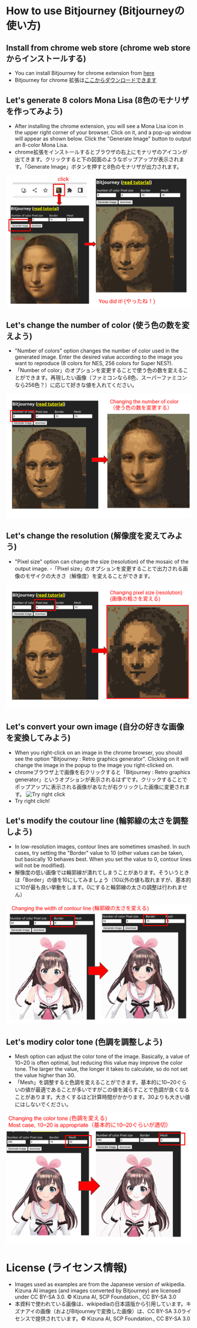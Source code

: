 # How to use Bitjourney (Bitjourneyの使い方)

## Install from chrome web store (chrome web storeからインストールする)
- You can install Bitjourney for chrome extension from [here](https://chrome.google.com/webstore/detail/bitjourney-retro-game-gra/ollneaflfdbmjhadhfbdghlmmheenoii)
- Bitjourney for chrome 拡張は[ここからダウンロードできます](https://chrome.google.com/webstore/detail/bitjourney-retro-game-gra/ollneaflfdbmjhadhfbdghlmmheenoii)

## Let's generate 8 colors Mona Lisa (8色のモナリザを作ってみよう)
- After installing the chrome extension, you will see a Mona Lisa icon in the upper right corner of your browser. Click on it, and a pop-up window will appear as shown below. Click the "Generate Image" button to output an 8-color Mona Lisa.
- chrome拡張をインストールするとブラウザの右上にモナリザのアイコンが出てきます。クリックすると下の図面のようなポップアップが表示されます。「Generate Image」ボタンを押すと8色のモナリザが出力されます。

![Example of 8 colors Mona Lisa](../images/chrome1.png)

## Let's change the number of color (使う色の数を変えよう)
- "Number of colors" option changes the number of color used in the generated image. Enter the desired value according to the image you want to reproduce (8 colors for NES, 256 colors for Super NES?). 
- 「Number of color」のオプションを変更することで使う色の数を変えることができます。再現したい画像（ファミコンなら8色、スーパーファミコンなら256色？）に応じて好きな値を入れてください。

![Example of the change of the number of color](../images/chrome2.png)

## Let's change the resolution (解像度を変えてみよう)
- "Pixel size" option can change the size (resolution) of the mosaic of the output image.
-「Pixel size」のオプションを変更することで出力される画像のモザイクの大きさ（解像度）を変えることができます。

![Example of the change of the resolution](../images/chrome3.png)

## Let's convert your own image (自分の好きな画像を変換してみよう)
- When you right-click on an image in the chrome browser, you should see the option "Bitjourney : Retro graphics generator". Clicking on it will change the image in the popup to the image you right-clicked on.
- chromeブラウザ上で画像を右クリックすると「Bitjourney : Retro graphics generator」というオプションが表示されるはずです。クリックすることでポップアップに表示される画像があなたが右クリックした画像に変更されます。
![Try right click](https://upload.wikimedia.org/wikipedia/commons/7/7a/Kizuna_AI_-_SCP_Foundation_2.png)
- Try right clich!

## Let's modify the coutour line (輪郭線の太さを調整しよう)
- In low-resolution images, contour lines are sometimes smashed. In such cases, try setting the "Border" value to 10 (other values can be taken, but basically 10 behaves best. When you set the value to 0, contour lines will not be modified).
- 解像度の低い画像では輪郭線が潰れてしまうことがあります。そういうときは「Border」の値を10にしてみましょう（10以外の値も取れますが、基本的に10が最も良い挙動をします。0にすると輪郭線の太さの調整は行われません）

![Example of the change of the width of contour line](../images/chrome4.png)

## Let's modiry color tone (色調を調整しよう)
- Mesh option can adjust the color tone of the image. Basically, a value of 10~20 is often optimal, but reducing this value may improve the color tone. The larger the value, the longer it takes to calculate, so do not set the value higher than 30.
- 「Mesh」を調整すると色調を変えることができます。基本的に10~20ぐらいの値が最適であることが多いですがこの値を減らすことで色調が良くなることがあります。大きくするほど計算時間がかかります。30よりも大きい値にはしないでください。

![Example of the change of the mesh](../images/chrome5.png)

# License (ライセンス情報)
- Images used as examples are from the Japanese version of wikipedia. Kizuna AI images (and images converted by Bitjourney) are licensed under CC BY-SA 3.0. © Kizuna AI, SCP Foundation., CC BY-SA 3.0
- 本資料で使われている画像は、wikipediaの日本語版から引用しています。キズナアイの画像（およびBitjourneyで変換した画像）は、CC BY-SA 3.0ライセンスで提供されています。© Kizuna AI, SCP Foundation., CC BY-SA 3.0
